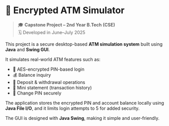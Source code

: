 # 🔐 Encrypted ATM Simulator

> 🎓 **Capstone Project – 2nd Year B.Tech (CSE)**  
> 🗓️ Developed in June–July 2025

This project is a secure desktop-based **ATM simulation system** built using **Java** and **Swing GUI**.

It simulates real-world ATM features such as:

- 🔐 AES-encrypted PIN-based login
- 💰 Balance inquiry
- 💸 Deposit & withdrawal operations
- 🧾 Mini statement (transaction history)
- 🔁 Change PIN securely

The application stores the encrypted PIN and account balance locally using **Java File I/O**, and it limits login attempts to 5 for added security.

The GUI is designed with **Java Swing**, making it simple and user-friendly.
